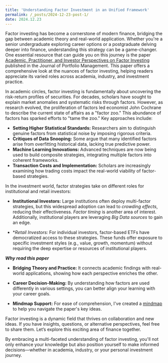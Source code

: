 ```yaml
---
title: 'Understanding Factor Investment in an Unified Framework'
permalink: /_posts/2024-12-23-post-1/
date: 2024.12.23
---
```


Factor investing has become a cornerstone of modern finance, bridging the gap between academic theory and real-world application. Whether you're a senior undergraduate exploring career options or a postgraduate delving deeper into finance, understanding this strategy can be a game-changer. One essential resource that can guide you on this journey is the paper [Academic, Practitioner, and Investor Perspectives on Factor Investing](https://www.pm-research.com/content/iijpormgmt/44/4/10) published in the Journal of Portfolio Management. This paper offers a comprehensive look at the nuances of factor investing, helping readers appreciate its varied roles across academia, industry, and investment practice.

In academic circles, factor investing is fundamentally about uncovering the risk-return profiles of securities. For decades, scholars have sought to explain market anomalies and systematic risks through factors. However, as research evolved, the proliferation of factors led economist John Cochrane to describe the current state of affairs as a "factor zoo."
This abundance of factors has sparked efforts to "tame the zoo." Key approaches include:
* **Setting Higher Statistical Standards:** Researchers aim to distinguish genuine factors from statistical noise by imposing rigorous criteria.
* **Critiques of Data Snooping:** Some argue that many identified factors arise from overfitting historical data, lacking true predictive power.
* **Machine Learning Innovations:** Advanced techniques are now being used to build composite strategies, integrating multiple factors into coherent frameworks.
* **Transaction Costs and Implementation:** Scholars are increasingly examining how trading costs impact the real-world viability of factor-based strategies.

In the investment world, factor strategies take on different roles for institutional and retail investors:
* **Institutional Investors:** Large institutions often deploy multi-factor strategies, but this widespread adoption can lead to *crowding effects*, reducing their effectiveness. *Factor timing* is another area of interest. Additionally, institutional players are leveraging *Big Data sources* to gain an edge.

* **Retail Investors:* For individual investors, factor-based ETFs have democratized access to these strategies. These funds offer exposure to specific investment styles (e.g., value, growth, momentum) without requiring the deep expertise or resources of institutional players.

***Why read this paper***
* **Bridging Theory and Practice:** It connects academic findings with real-world applications, showing how each perspective enriches the other.

* **Career Decision-Making:** By understanding how factors are used differently in various settings, you can better align your learning with your career goals.

* **Mindmap Support:** For ease of comprehension, I've created a [mindmap](https://Cynthia-XinyuWang.github.io/assets/Factor_investment.jpeg) to help you navigate the paper's key ideas.

Factor investing is a dynamic field that thrives on collaboration and new ideas. If you have insights, questions, or alternative perspectives, feel free to share them. Let’s explore this exciting area of finance together.

By embracing a multi-faceted understanding of factor investing, you'll not only enhance your knowledge but also position yourself to make informed decisions—whether in academia, industry, or your personal investment journey.

